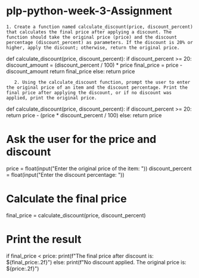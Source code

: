 # plp-python-week-3-Assignment
    1. Create a function named calculate_discount(price, discount_percent) that calculates the final price after applying a discount. The function should take the original price (price) and the discount percentage (discount_percent) as parameters. If the discount is 20% or higher, apply the discount; otherwise, return the original price. 


def calculate_discount(price, discount_percent):
    if discount_percent >= 20:
        discount_amount = (discount_percent / 100) * price
        final_price = price - discount_amount
        return final_price
    else:
        return price

       2. Using the calculate_discount function, prompt the user to enter the original price of an item and the discount percentage. Print the final price after applying the discount, or if no discount was applied, print the original price. 
def calculate_discount(price, discount_percent):
    if discount_percent >= 20:
        return price - (price * discount_percent / 100)
    else:
        return price
# Ask the user for the price and discount
price = float(input("Enter the original price of the item: "))
discount_percent = float(input("Enter the discount percentage: "))
# Calculate the final price
final_price = calculate_discount(price, discount_percent)
# Print the result
if final_price < price:
    print(f"The final price after discount is: ${final_price:.2f}")
else:
    print(f"No discount applied. The original price is: ${price:.2f}")
